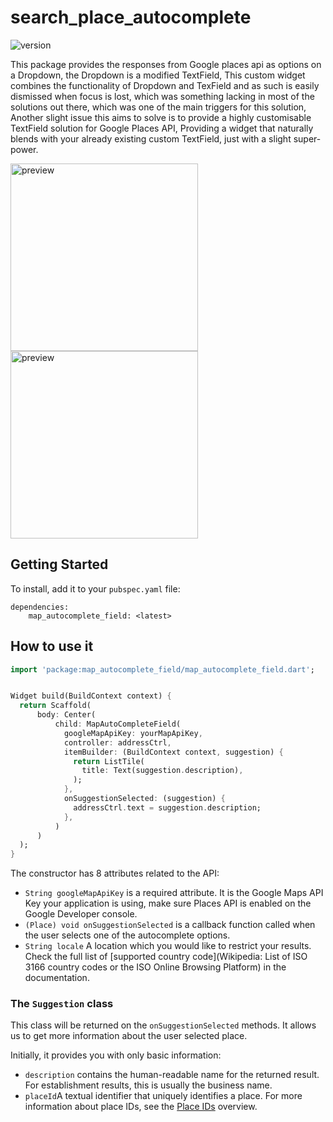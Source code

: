 # search_place_autocomplete

![version](https://img.shields.io/badge/version-0.0.1-blue.svg)

This package provides the responses from Google places api as options on a Dropdown, the Dropdown is
a modified TextField, This custom widget combines the functionality of Dropdown and TexField and as
such is easily dismissed when focus is lost, which was something lacking in most of the solutions
out there, which was one of the main triggers for this solution, Another slight issue this aims to
solve is to provide a highly customisable TextField solution for Google Places API, Providing a
widget that naturally blends with your already existing custom TextField, just with a slight
super-power.




 <img src="https://res.cloudinary.com/dxfwzjz4k/image/upload/v1677955495/GitHub%20Pakages/Simulator_Screen_Shot_-_iPhone_13_mini_-_2023-03-04_at_19.44.10_t3iuid.png" alt="preview" width="300"/> 
 <img src="https://res.cloudinary.com/dxfwzjz4k/image/upload/v1677994380/GitHub%20Pakages/Simulator_Screen_Shot_-_iPhone_13_mini_-_2023-03-05_at_06.31.58_dxbk4m.png" alt="preview" width="300"/> 

## Getting Started

To install, add it to your `pubspec.yaml` file:

```
dependencies:
    map_autocomplete_field: <latest>

```


## How to use it


```dart
import 'package:map_autocomplete_field/map_autocomplete_field.dart';
```


```dart

Widget build(BuildContext context) {
  return Scaffold(
      body: Center(
          child: MapAutoCompleteField(
            googleMapApiKey: yourMapApiKey,
            controller: addressCtrl,
            itemBuilder: (BuildContext context, suggestion) {
              return ListTile(
                title: Text(suggestion.description),
              );
            },
            onSuggestionSelected: (suggestion) {
              addressCtrl.text = suggestion.description;
            },
          )
      )
  );
}

```

The constructor has 8 attributes related to the API:

- `String googleMapApiKey` is a required attribute. It is the Google Maps API Key your application is
  using, make sure Places API is enabled on the Google Developer console.
- `(Place) void onSuggestionSelected` is a callback function called when the user selects one of the
  autocomplete options.
- `String locale` A location which you would like to restrict your results. Check
  the full list of [supported  country code](Wikipedia: List of ISO 3166 country codes or the ISO
  Online Browsing Platform) in the documentation.

### The `Suggestion` class

This class will be returned on the `onSuggestionSelected` methods. It allows us to get more
information about the user selected place.

Initially, it provides you with only basic information:

- `description` contains the human-readable name for the returned result. For establishment results,
  this is usually the business name.
- `placeId`A textual identifier that uniquely identifies a place. For more information about place
  IDs, see the [Place IDs](https://developers.google.com/places/web-service/place-id) overview.


